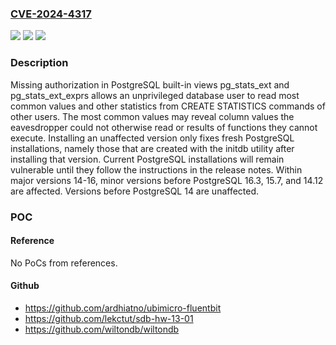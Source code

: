 ### [CVE-2024-4317](https://cve.mitre.org/cgi-bin/cvename.cgi?name=CVE-2024-4317)
![](https://img.shields.io/static/v1?label=Product&message=PostgreSQL&color=blue)
![](https://img.shields.io/static/v1?label=Version&message=16%3C%2016.3%20&color=brighgreen)
![](https://img.shields.io/static/v1?label=Vulnerability&message=Missing%20Authorization&color=brighgreen)

### Description

Missing authorization in PostgreSQL built-in views pg_stats_ext and pg_stats_ext_exprs allows an unprivileged database user to read most common values and other statistics from CREATE STATISTICS commands of other users. The most common values may reveal column values the eavesdropper could not otherwise read or results of functions they cannot execute. Installing an unaffected version only fixes fresh PostgreSQL installations, namely those that are created with the initdb utility after installing that version. Current PostgreSQL installations will remain vulnerable until they follow the instructions in the release notes. Within major versions 14-16, minor versions before PostgreSQL 16.3, 15.7, and 14.12 are affected. Versions before PostgreSQL 14 are unaffected.

### POC

#### Reference
No PoCs from references.

#### Github
- https://github.com/ardhiatno/ubimicro-fluentbit
- https://github.com/lekctut/sdb-hw-13-01
- https://github.com/wiltondb/wiltondb

